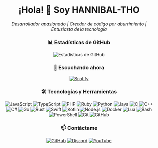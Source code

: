 <h1 align="center">¡Hola! 👋 Soy HANNIBAL-THO</h1>

<p align="center">
  <i>Desarrollador apasionado | Creador de código por aburrimiento | Entusiasta de la tecnología</i>
</p>

<div align="center">
  <h3>📊 Estadísticas de GitHub</h3>
  <img src="https://github-readme-stats.vercel.app/api?username=HANNIBAL-THO&show_icons=true&theme=gotham" alt="Estadísticas de GitHub" />
</div>

<div align="center">
  <h3>🎵 Escuchando ahora</h3>
  
  [![Spotify](https://novatorem.vercel.app/api/spotify?background_color=0d1117&border_color=00FF00)](https://open.spotify.com/track/6ffor699mq8QEnCiqtINPp)
</div>

<div align="center">
  <h3>🛠️ Tecnologías y Herramientas</h3>
  
  ![JavaScript](https://img.shields.io/badge/-JavaScript-black?style=flat-square&logo=javascript)
  ![TypeScript](https://img.shields.io/badge/-TypeScript-black?style=flat-square&logo=typescript)
  ![PHP](https://img.shields.io/badge/-PHP-black?style=flat-square&logo=php)
  ![Ruby](https://img.shields.io/badge/-Ruby-black?style=flat-square&logo=ruby)
  ![Python](https://img.shields.io/badge/-Python-black?style=flat-square&logo=python)
  ![Java](https://img.shields.io/badge/-Java-black?style=flat-square&logo=openjdk)
  ![C](https://img.shields.io/badge/-C-black?style=flat-square&logo=c)
  ![C++](https://img.shields.io/badge/-C++-black?style=flat-square&logo=cplusplus)
  ![C#](https://img.shields.io/badge/-C%23-black?style=flat-square&logo=csharp)
  ![Go](https://img.shields.io/badge/-Go-black?style=flat-square&logo=go)
  ![Rust](https://img.shields.io/badge/-Rust-black?style=flat-square&logo=rust)
  ![Swift](https://img.shields.io/badge/-Swift-black?style=flat-square&logo=swift)
  ![Kotlin](https://img.shields.io/badge/-Kotlin-black?style=flat-square&logo=kotlin)
  ![Node.js](https://img.shields.io/badge/-Node.js-black?style=flat-square&logo=node.js)
  ![Docker](https://img.shields.io/badge/-Docker-black?style=flat-square&logo=docker)
  ![Lua](https://img.shields.io/badge/-Lua-black?style=flat-square&logo=lua)
  ![Bash](https://img.shields.io/badge/-Bash-black?style=flat-square&logo=gnu-bash)
  ![PowerShell](https://img.shields.io/badge/-PowerShell-black?style=flat-square&logo=powershell)
  ![Git](https://img.shields.io/badge/-Git-black?style=flat-square&logo=git)
  ![GitHub](https://img.shields.io/badge/-GitHub-black?style=flat-square&logo=github)
</div>

<div align="center">
  <h3>📫 Contáctame</h3>
  
  [![GitHub](https://img.shields.io/badge/-HANNIBAL_THO-black?style=flat-square&logo=Github&logoColor=white&link=https://github.com/HANNIBAL-THO/)](https://github.com/HANNIBAL-THO/)
  [![Discord](https://img.shields.io/badge/-Únete_al_Discord-7289DA?style=flat-square&logo=discord&logoColor=white&link=https://discord.gg/tfRuSC52Da)](https://discord.gg/tfRuSC52Da)
  [![YouTube](https://img.shields.io/badge/-TODO_HACK_OFFICIAL-FF0000?style=flat-square&logo=youtube&logoColor=white&link=https://www.youtube.com/@TODO-HACK-OFFICIAL)](https://www.youtube.com/@TODO-HACK-OFFICIAL)
</div>

